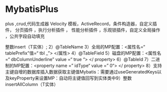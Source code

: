 # MybatisPlus
plus ,crud,代码生成器 Velocity 模板，ActiveRecord，条件构造器，自定义插件， 分页插件 ，执行分析插件 ， 性能分析插件 ，乐观锁插件，自定义全局操作 ，公共字段自动填充


整数insert（T实体）; 2）@TableName 3）全局的MP配置：<属性名=“ tablePrefix”值=“ tbl _”> </属性> 4）@TableField 5）磁盘的MP配置：<属性名=“ dbColumnUnderline” value =“ true “> </ property> 6）@TableId 7）二进制的MP配置：<property name =” idType“ value =” 0“> </ property> 8）支持主键自增的数据库插入数据获取主键值Mybatis：需要通过useGeneratedKeys以及keyProperty来设置MP：自动将主键值回写到实体类中9）整数insertAllColumn（T实体）
